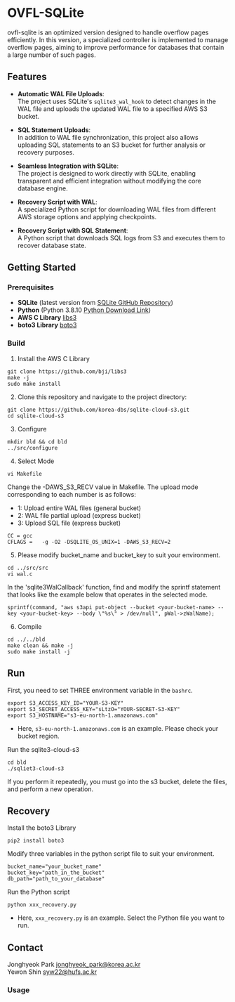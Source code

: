 # OVFL-SQLite


ovfl-sqlite is an optimized version designed to handle overflow pages efficiently.
In this version, a specialized controller is implemented to manage overflow pages, aiming to improve performance for databases that contain a large number of such pages.

## Features

- **Automatic WAL File Uploads**:  
  The project uses SQLite's `sqlite3_wal_hook` to detect changes in the WAL file and uploads the updated WAL file to a specified AWS S3 bucket.
  
- **SQL Statement Uploads**:  
  In addition to WAL file synchronization, this project also allows uploading SQL statements to an S3 bucket for further analysis or recovery purposes.

- **Seamless Integration with SQLite**:  
  The project is designed to work directly with SQLite, enabling transparent and efficient integration without modifying the core database engine.

- **Recovery Script with WAL**:  
  A specialized Python script for downloading WAL files from different AWS storage options and applying checkpoints.

- **Recovery Script with SQL Statement**:  
  A Python script that downloads SQL logs from S3 and executes them to recover database state.

## Getting Started

### Prerequisites
- **SQLite** (latest version from [SQLite GitHub Repository](https://github.com/sqlite/sqlite))
- **Python** (Python 3.8.10 [Python Download Link](https://www.python.org/downloads/release/python-3810/))
- **AWS C Library** [libs3](https://github.com/bji/libs3)
- **boto3 Library** [boto3](https://github.com/boto/boto3)

### Build
1. Install the AWS C Library
```
git clone https://github.com/bji/libs3
make -j
sudo make install
```

2. Clone this repository and navigate to the project directory:
```
git clone https://github.com/korea-dbs/sqlite-cloud-s3.git
cd sqlite-cloud-s3
```

3. Configure
```
mkdir bld && cd bld
../src/configure
```

4. Select Mode
```
vi Makefile
```
Change the -DAWS_S3_RECV value in Makefile. The upload mode corresponding to each number is as follows:
- 1: Upload entire WAL files (general bucket)
- 2: WAL file partial upload (express bucket)
- 3: Upload SQL file (express bucket)
```
CC = gcc
CFLAGS =   -g -O2 -DSQLITE_OS_UNIX=1 -DAWS_S3_RECV=2
```

5. Please modify bucket_name and bucket_key to suit your environment.
```
cd ../src/src
vi wal.c
```
In the 'sqlite3WalCallback' function, find and modify the sprintf statement that looks like the example below that operates in the selected mode.
```
sprintf(command, "aws s3api put-object --bucket <your-bucket-name> --key <your-bucket-key> --body \"%s\" > /dev/null", pWal->zWalName); 
```

6. Compile
```
cd ../../bld
make clean && make -j
sudo make install -j
```

## Run

First, you need to set THREE environment variable in the `bashrc`.

```
export S3_ACCESS_KEY_ID="YOUR-S3-KEY"
export S3_SECRET_ACCESS_KEY="sLtzO="YOUR-SECRET-S3-KEY"
export S3_HOSTNAME="s3-eu-north-1.amazonaws.com"
```

- Here, `s3-eu-north-1.amazonaws.com` is an example. Please check your bucket region.


Run the sqlite3-cloud-s3 
```
cd bld
./sqliet3-cloud-s3
```

If you perform it repeatedly, you must go into the s3 bucket, delete the files, and perform a new operation.

## Recovery

Install the boto3 Library
```
pip2 install boto3
```

Modify three variables in the python script file to suit your environment.
```
bucket_name="your_bucket_name"
bucket_key="path_in_the_bucket"
db_path="path_to_your_database"
```

Run the Python script
```
python xxx_recovery.py
```
- Here, `xxx_recovery.py` is an example. Select the Python file you want to run.


## Contact

Jonghyeok Park jonghyeok_park@korea.ac.kr  
Yewon Shin syw22@hufs.ac.kr

### Usage
